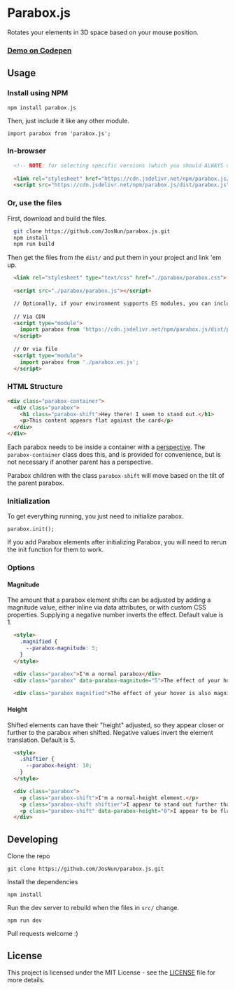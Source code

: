 # Parabox.js

Rotates your elements in 3D space based on your mouse position.

### [Demo on Codepen](https://codepen.io/FracturedLoop/full/VBXpbj/)

## Usage
### Install using NPM

```
npm install parabox.js
```

Then, just include it like any other module.

```
import parabox from 'parabox.js';
```

### In-browser
```html
  <!-- NOTE: for selecting specific versions (which you should ALWAYS do in production), see the docs on https://www.jsdelivr.com/ -->
  
  <link rel="stylesheet" href="https://cdn.jsdelivr.net/npm/parabox.js/dist/parabox.css">
  <script src="https://cdn.jsdelivr.net/npm/parabox.js/dist/parabox.js"></script>
```

### Or, use the files

First, download and build the files.
```bash
  git clone https://github.com/JosNun/parabox.js.git
  npm install
  npm run build
```

Then get the files from the `dist/` and put them in your project and link 'em up.

```html
  <link rel="stylesheet" type="text/css" href="./parabox/parabox.css">
  
  <script src="./parabox/parabox.js"></script>
```

```html
  // Optionally, if your environment supports ES modules, you can include Parabox.js as a module
  
  // Via CDN
  <script type="module">
    import parabox from 'https://cdn.jsdelivr.net/npm/parabox.js/dist/parabox.es.js';
  </script>
  
  // Or via file
  <script type="module">
    import parabox from './parabox.es.js';
  </script>
```

### HTML Structure

```html
<div class="parabox-container">
  <div class="parabox">
    <h1 class="parabox-shift">Hey there! I seem to stand out.</h1>
    <p>This content appears flat against the card</p>
  </div>
</div>
```

Each parabox needs to be inside a container with a [perspective](https://developer.mozilla.org/en-US/docs/Web/CSS/perspective). The `parabox-container` class does this, and is provided for convenience, but is not necessary if another parent has a perspective.

Parabox children with the class `parabox-shift` will move based on the tilt of the parent parabox.

### Initialization

To get everything running, you just need to initialize parabox.
```
parabox.init();
```

If you add Parabox elements after initializing Parabox, you will need to rerun the init function for them to work.

### Options
#### Magnitude
The amount that a parabox element shifts can be adjusted by adding a magnitude value, either inline via data attributes, or with custom CSS properties. Supplying a negative number inverts the effect. Default value is 1.

```html
  <style>
    .magnified {
      --parabox-magnitude: 5;
    }
  </style>

  <div class="parabox">I'm a normal parabox</div>
  <div class="parabox" data-parabox-magnitude="5">The effect of your hover is magnified for me!</div>
  
  <div class="parabox magnified">The effect of your hover is also magnified for me!</div>
```

#### Height
Shifted elements can have their "height" adjusted, so they appear closer or further to the parabox when shifted. Negative values invert the element translation. Default is 5.

```html
  <style>
    .shiftier {
      --parabox-height: 10;
    }
  </style>

  <div class="parabox">
    <p class="parabox-shift">I'm a normal-height element.</p>
    <p class="parabox-shift shiftier">I appear to stand out further than my siblings!</p>
    <p class="parabox-shift" data-parabox-height="0">I appear to be flat against my parent. The same as not having a class of parabox-shift.</p>
  </div>
```

## Developing

Clone the repo
```
git clone https://github.com/JosNun/parabox.js.git
```

Install the dependencies 
```
npm install
```

Run the dev server to rebuild when the files in `src/` change.
```
npm run dev
```

Pull requests welcome :)

## License
This project is licensed under the MIT License - see the [LICENSE](https://github.com/JosNun/parabox.js/blob/master/License) file for more details.

